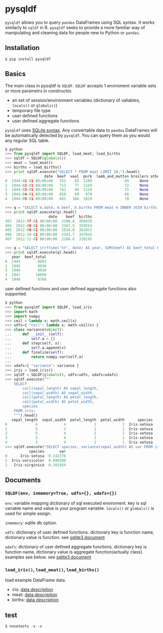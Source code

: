# pysqldf

`pysqldf` allows you to query `pandas` DataFrames using SQL syntax.
It works similarly to `sqldf` in R.
`pysqldf` seeks to provide a more familiar way of manipulating and cleaning data for people new to Python or `pandas`.

## Installation

`$ pip install pysqldf`

## Basics

The main class in pysqldf is `SQLDF`. `SQLDF` accepts 1 enviroment variable sets or more parametrs in constructor.
   - an set of session/environment variables (dictionary of valiables, `locals()` or `globals()`)
   - temporary file type
   - user defined functions
   - user defined aggregate functions

`pysqldf` uses [SQLite syntax](http://www.sqlite.org/lang.html).
Any convertable data to `pandas` DataFrames will be automatically detected by `pysqldf`.
You can query them as you would any regular SQL table.


```python
$ python
>>> from pysqldf import SQLDF, load_meat, load_births
>>> sqldf = SQLDF(globals())
>>> meat = load_meat()
>>> births = load_births()
>>> print sqldf.execute("SELECT * FROM meat LIMIT 10;").head()
                  date  beef  veal  pork  lamb_and_mutton broilers other_chicken turkey
0  1944-01-01 00:00:00   751    85  1280               89     None          None   None
1  1944-02-01 00:00:00   713    77  1169               72     None          None   None
2  1944-03-01 00:00:00   741    90  1128               75     None          None   None
3  1944-04-01 00:00:00   650    89   978               66     None          None   None
4  1944-05-01 00:00:00   681   106  1029               78     None          None   None

>>> q = "SELECT m.date, m.beef, b.births FROM meat m INNER JOIN births b ON m.date = b.date;"
>>> print sqldf.execute(q).head()
                    date    beef  births
403  2012-07-01 00:00:00  2200.8  368450
404  2012-08-01 00:00:00  2367.5  359554
405  2012-09-01 00:00:00  2016.0  361922
406  2012-10-01 00:00:00  2343.7  347625
407  2012-11-01 00:00:00  2206.6  320195

>>> q = "SELECT strftime('%Y', date) AS year, SUM(beef) AS beef_total FROM meat GROUP BY year;"
>>> print sqldf.execute(q).head()
   year  beef_total
0  1944        8801
1  1945        9936
2  1946        9010
3  1947       10096
4  1948        8766
```

user defined functions and user defined aggregate functions also supported.

```python
$ python
>>> from pysqldf import SQLDF, load_iris
>>> import math
>>> import numpy
>>> ceil = lambda x: math.ceil(x)
>>> udfs={ "ceil": lambda x: math.ceil(x) }
>>> class variance(object):
...     def __init__(self):
...         self.a = []
...     def step(self, x):
...         self.a.append(x)
...     def finalize(self):
...         return numpy.var(self.a)
...
>>> udafs={ "variance": variance }
>>> iris = load_iris()
>>> sqldf = SQLDF(globals(), udfs=udfs, udafs=udafs)
>>> sqldf.execute("""
    SELECT
        ceil(sepal_length) AS sepal_length,
        ceil(sepal_width) AS sepal_width,
        ceil(petal_length) AS petal_length,
        ceil(petal_width) AS petal_width,
        species
    FROM iris;
    """).head()
   sepal_length  sepal_width  petal_length  petal_width      species
0             6            4             2            1  Iris-setosa
1             5            3             2            1  Iris-setosa
2             5            4             2            1  Iris-setosa
3             5            4             2            1  Iris-setosa
4             5            4             2            1  Iris-setosa
>>> sqldf.execute("SELECT species, variance(sepal_width) AS var FROM iris GROUP BY species;")
           species       var
0      Iris-setosa  0.142276
1  Iris-versicolor  0.096500
2   Iris-virginica  0.101924
```

## Documents

### `SQLDF(env, inmemory=True, udfs={}, udafs={})`

`env`: variable mapping dictionary of sql executed enviroment. key is sql variable name and value is your program variable. `locals()` or `globals()` is used for simple assign.

`inmemory`: sqlite db option.

`udfs`: dictionary of user defined functions. dictionary key is function name, dictionary value is function. see [sqlite3 document](https://docs.python.org/2.7/library/sqlite3.html#sqlite3.Connection.create_function)

`udafs`: dictionary of user defined aggregate functions. dictionary key is function name, dictionary value is aggregate function(actually class). examples see below. see [sqlite3 document](https://docs.python.org/2.7/library/sqlite3.html#sqlite3.Connection.create_aggregate)

### `load_iris()`, `load_meat()`, `load_births()`

load example DataFrame data.

+ iris: [data description](https://archive.ics.uci.edu/ml/datasets/Iris)
+ meat: [data description](http://www.ers.usda.gov/data-products/livestock-meat-domestic-data.aspx)
+ births: [data description](http://data.un.org/Data.aspx?d=POP&f=tableCode:55)

## test

`$ nosetests -s -v`
